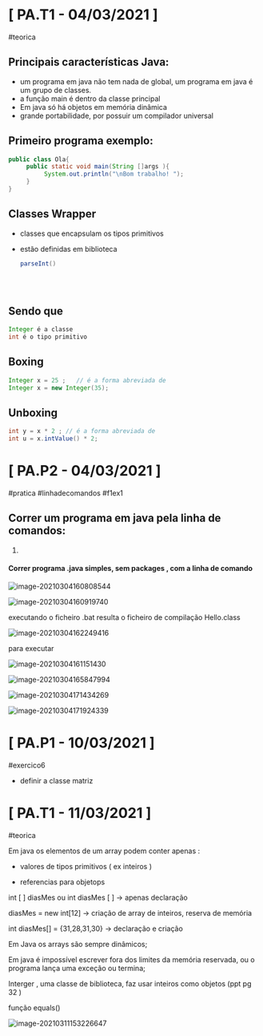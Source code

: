 # [  PA.T1 - 04/03/2021 ]

 #teorica

## Principais características Java:

* um programa em java não tem nada de global, um programa em java é um grupo de classes. 
* a função main é dentro da classe principal 
*  Em java só há objetos em memória dinâmica  
* grande portabilidade, por possuir um  compilador universal



## Primeiro programa exemplo:

``` java
public class Ola{
     public static void main(String []args ){
          System.out.println("\nBom trabalho! ");          
     }
}
```



## Classes Wrapper 

* classes que encapsulam os tipos primitivos 

* estão definidas em biblioteca 

  ``` java
  parseInt() 
       
     
       
  ```







## Sendo que 

````java
Integer é a classe
int é o tipo primitivo 
````

## Boxing

```java
Integer x = 25 ;   // é a forma abreviada de 
Integer x = new Integer(35);
```

## Unboxing 

````java
int y = x * 2 ; // é a forma abreviada de 
int u = x.intValue() * 2; 
````





# [  PA.P2 - 04/03/2021 ]

#pratica #linhadecomandos #f1ex1



## Correr um programa em java pela linha de comandos: 

1) 



#### Correr programa .java simples, sem packages , com a linha de comando 

![image-20210304160808544](image-20210304160808544.png)



![image-20210304160919740](image-20210304160919740.png)

executando o ficheiro .bat  resulta o ficheiro de compilação Hello.class 

![image-20210304162249416](image-20210304162249416.png)

para executar 

![image-20210304161151430](image-20210304161151430.png)







![image-20210304165847994](image-20210304165847994.png)

![image-20210304171434269](image-20210304171434269.png)

![image-20210304171924339](image-20210304171924339.png)

# [  PA.P1 - 10/03/2021 ]

#exercico6

* definir a classe matriz 



# [  PA.T1 - 11/03/2021 ]

#teorica 

Em java os elementos de um array podem conter apenas :

* valores de tipos primitivos ( ex inteiros )

* referencias para objetops 

  

int [ ] diasMes ou int diasMes [ ]  -> apenas declaração 

diasMes = new int[12]  -> criação de array de inteiros,  reserva de memória 

int diasMes[] = {31,28,31,30} -> declaração e criação 

Em Java os arrays são sempre dinâmicos;

Em java é impossível escrever fora dos limites da memória reservada, ou o programa lança uma exceção ou termina;

Interger , uma classe de biblioteca, faz usar inteiros como objetos  (ppt pg 32 )

função equals() 

![image-20210311153226647](image-20210311153226647.png)

